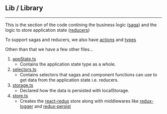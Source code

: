 ## Lib / Library

---

This is the section of the code contining the business logic ([saga](./sagas/)) and the logic to store application state ([reducers](./reducers/))

To support sagas and reducers, we also have [actions](./actions/) and [types](./types/)

Othen than that we have a few other files...

1. [appState.ts](./appState.ts)
   - Contains the application state type as a whole.
2. [selectors.ts](./selectors.ts)
   - Contains selectors that sagas and component functions can use to get data from the application state i.e. reducers.
3. [storage.ts](./storage.tsx)
   - Declared how the data is persisted with localStorage.
4. [store.ts](./store.ts)
   - Creates the [react-redux](https://react-redux.js.org/) store along with middlewares like [redux-logger](https://github.com/LogRocket/redux-logger) and [redux-persist](https://github.com/rt2zz/redux-persist)
